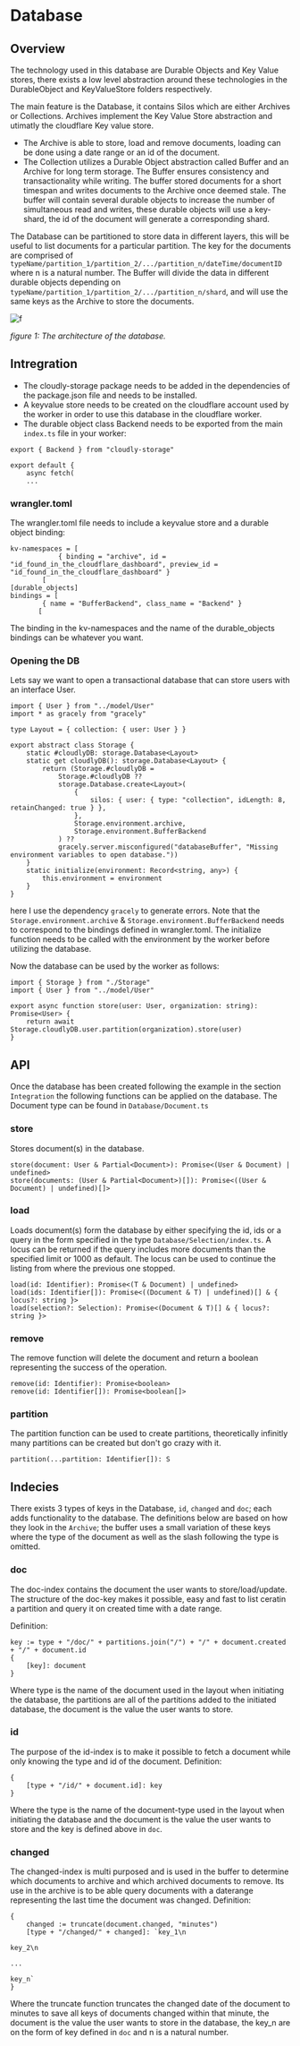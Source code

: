 # Database

## Overview
The technology used in this database are Durable Objects and Key Value stores, there exists a low level abstraction around these technologies in the DurableObject and KeyValueStore folders respectively.

The main feature is the Database, it contains Silos which are either Archives or Collections. Archives implement the Key Value Store abstraction and utimatly the cloudflare Key value store. 
- The Archive is able to store, load and remove documents, loading can be done using a date range or an id of the document.
- The Collection utilizes a Durable Object abstraction called Buffer and an Archive for long term storage. The Buffer ensures consistency and transactionality while writing. The buffer stored documents for a short timespan and writes documents to the Archive once deemed stale. The buffer will contain several durable objects to increase the number of simultaneous read and writes, these durable objects will use a key-shard, the id of the document will generate a corresponding shard.

The Database can be partitioned to store data in different layers, this will be useful to list documents for a particular partition. The key for the documents are comprised of `typeName/partition_1/partition_2/.../partition_n/dateTime/documentID` where n is a natural number. The Buffer will divide the data in different durable objects depending on `typeName/partition_1/partition_2/.../partition_n/shard`, and will use the same keys as the Archive to store the documents.

![f](https://user-images.githubusercontent.com/79835961/183652283-8623068b-e8e2-47ab-ad63-691375a9e26b.png)

_figure 1: The architecture of the database._

## Intregration
- The cloudly-storage package needs to be added in the dependencies of the package.json file and needs to be installed.
- A keyvalue store needs to be created on the cloudflare account used by the worker in order to use this database in the cloudflare worker.
- The durable object class Backend needs to be exported from the main ```index.ts``` file in your worker:
```
export { Backend } from "cloudly-storage"

export default {
	async fetch(
	...
```

### wrangler.toml
The wrangler.toml file needs to include a keyvalue store and a durable object binding:
```
kv-namespaces = [
			{ binding = "archive", id = "id_found_in_the_cloudflare_dashboard", preview_id = "id_found_in_the_cloudflare_dashboard" }
		[
[durable_objects]
bindings = [
		{ name = "BufferBackend", class_name = "Backend" }
	   [
```
The binding in the kv-namespaces and the name of the durable_objects bindings can be whatever you want.

### Opening the DB
Lets say we want to open a transactional database that can store users with an interface User.
```
import { User } from "../model/User"
import * as gracely from "gracely"

type Layout = { collection: { user: User } }

export abstract class Storage {
	static #cloudlyDB: storage.Database<Layout>
	static get cloudlyDB(): storage.Database<Layout> {
		return (Storage.#cloudlyDB =
			Storage.#cloudlyDB ??
			storage.Database.create<Layout>(
				{
					silos: { user: { type: "collection", idLength: 8, retainChanged: true } },
				},
				Storage.environment.archive,
				Storage.environment.BufferBackend
			) ??
			gracely.server.misconfigured("databaseBuffer", "Missing environment variables to open database."))
	}
	static initialize(environment: Record<string, any>) {
		this.environment = environment
	}
}
```
here I use the dependency `gracely` to generate errors. Note that the `Storage.environment.archive` & `Storage.environment.BufferBackend` needs to correspond to the bindings defined in wrangler.toml. The initialize function needs to be called with the environment by the worker before utilizing the database.

Now the database can be used by the worker as follows:
```
import { Storage } from "./Storage"
import { User } from "../model/User"

export async function store(user: User, organization: string): Promise<User> {
	return await Storage.cloudlyDB.user.partition(organization).store(user)
}
```

## API
Once the database has been created following the example in the section `Integration` the following functions can be applied on the database. The Document type can be found in `Database/Document.ts`

### store
Stores document(s) in the database.
```
store(document: User & Partial<Document>): Promise<(User & Document) | undefined>
store(documents: (User & Partial<Document>)[]): Promise<((User & Document) | undefined)[]>
```
### load
Loads document(s) form the database by either specifying the id, ids or a query in the form specified in the type `Database/Selection/index.ts`. A locus can be returned if the query includes more documents than the specified limit or 1000 as default. The locus can be used to continue the listing from where the previous one stopped.

```
load(id: Identifier): Promise<(T & Document) | undefined>
load(ids: Identifier[]): Promise<((Document & T) | undefined)[] & { locus?: string }>
load(selection?: Selection): Promise<(Document & T)[] & { locus?: string }>
```
### remove
The remove function will delete the document and return a boolean representing the success of the operation.
```
remove(id: Identifier): Promise<boolean>
remove(id: Identifier[]): Promise<boolean[]>
```
### partition
The partition function can be used to create partitions, theoretically infinitly many partitions can be created but don't go crazy with it.
```
partition(...partition: Identifier[]): S 
```
## Indecies
There exists 3 types of keys in the Database, `id`, `changed` and `doc`; each adds functionality to the database.
The definitions below are based on how they look in the `Archive`; the buffer uses a small variation of these keys where the type of the document as well as the slash following the type is omitted.

### doc
The doc-index contains the document the user wants to store/load/update.
The structure of the doc-key makes it possible, easy and fast to list ceratin a partition and query it on created time with a date range.

Definition:
```
key := type + "/doc/" + partitions.join("/") + "/" + document.created + "/" + document.id
{
	[key]: document
}
```
Where type is the name of the document used in the layout when initiating the database, the partitions are all of the partitions added to the initiated database, the document is the value the user wants to store.



### id
The purpose of the id-index is to make it possible to fetch a document while only knowing the type and id of the document.
Definition: 
```
{
	[type + "/id/" + document.id]: key
}
```
Where the type is the name of the document-type used in the layout when initiating the database and the document is the value the user wants to store and the key is defined above in `doc`.

### changed 
The changed-index is multi purposed and is used in the buffer to determine which documents to archive and which archived documents to remove. Its use in the archive is to be able query documents with a daterange representing the last time the document was changed.
Definition: 
```
{
	changed := truncate(document.changed, "minutes")
	[type + "/changed/" + changed]: `key_1\n
																	 key_2\n
																	 ...
																	 key_n`
}
```
Where the truncate function truncates the changed date of the document to minutes to save all keys of documents changed within that minute, the document is the value the user wants to store in the database, the key_n are on the form of key defined in `doc` and n is a natural number.
